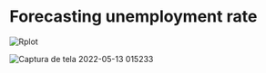 # Forecasting unemployment rate


![Rplot](https://user-images.githubusercontent.com/101497423/162760655-91e9b925-0c7c-4e70-b5b6-50def74c9b58.png)










![Captura de tela 2022-05-13 015233](https://user-images.githubusercontent.com/101497423/168214005-3a10facc-da39-49ca-a0e3-307c365c1b34.jpg)

